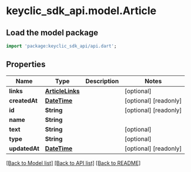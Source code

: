# keyclic_sdk_api.model.Article

## Load the model package
```dart
import 'package:keyclic_sdk_api/api.dart';
```

## Properties
Name | Type | Description | Notes
------------ | ------------- | ------------- | -------------
**links** | [**ArticleLinks**](ArticleLinks.md) |  | [optional] 
**createdAt** | [**DateTime**](DateTime.md) |  | [optional] [readonly] 
**id** | **String** |  | [optional] [readonly] 
**name** | **String** |  | 
**text** | **String** |  | [optional] 
**type** | **String** |  | [optional] 
**updatedAt** | [**DateTime**](DateTime.md) |  | [optional] [readonly] 

[[Back to Model list]](../README.md#documentation-for-models) [[Back to API list]](../README.md#documentation-for-api-endpoints) [[Back to README]](../README.md)


